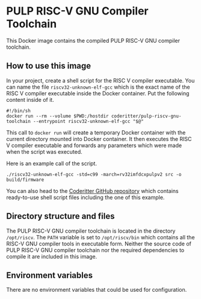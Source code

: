 # PULP RISC-V GNU Compiler Toolchain

This Docker image contains the compiled PULP RISC-V GNU compiler toolchain.

## How to use this image

In your project, create a shell script for the RISC V compiler executable. You can name the file `riscv32-unknown-elf-gcc` which is the exact name of the RISC V compiler executable inside the Docker container. Put the following content inside of it.

```
#!/bin/sh
docker run --rm --volume $PWD:/hostdir coderitter/pulp-riscv-gnu-toolchain --entrypoint riscv32-unknown-elf-gcc "$@"
```

This call to `docker run` will create a temporary Docker container with the current directory mounted into Docker container. It then executes the RISC V compiler executable and forwards any parameters which were made when the script was executed.

Here is an example call of the script.

```
./riscv32-unknown-elf-gcc -std=c99 -march=rv32imfdcxpulpv2 src -o build/firmware
```

You can also head to the [Coderitter GitHub repository](https://github.com/c0deritter/pulp-riscv-gnu-toolchain-docker) which contains ready-to-use shell script files including the one of this example.

## Directory structure and files

The PULP RISC-V GNU compiler toolchain is located in the directory `/opt/riscv`. The `PATH` variable is set to `/opt/riscv/bin` which contains all the RISC-V GNU compiler tools in executable form. Neither the source code of PULP RISC-V GNU compiler toolchain nor the required dependencies to compile it are included in this image.

## Environment variables

There are no environment variables that could be used for configuration.